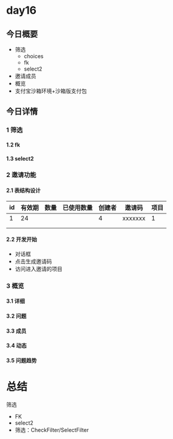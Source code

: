 # day16

## 今日概要

- 筛选
  - choices
  - fk
  - select2
- 邀请成员
- 概览
- 支付宝沙箱环境+沙箱版支付包





## 今日详情

### 1 筛选

#### 1.2 fk

#### 1.3 select2

### 2 邀请功能

#### 2.1 表结构设计

| id   | 有效期 | 数量 | 已使用数量 | 创建者 | 邀请码  | 项目 |
| ---- | ------ | ---- | ---------- | ------ | ------- | ---- |
| 1    | 24     |      |            | 4      | xxxxxxx | 1    |
|      |        |      |            |        |         |      |
|      |        |      |            |        |         |      |



#### 2.2 开发开始

- 对话框
- 点击生成邀请码 
- 访问进入邀请的项目

### 3 概览

#### 3.1 详细

#### 3.2 问题

#### 3.3 成员

#### 3.4 动态

#### 3.5 问题趋势

# 总结

筛选

- FK
- select2
- 筛选：CheckFilter/SelectFilter


